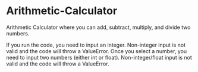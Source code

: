 # Arithmetic-Calculator
Arithmetic Calculator where you can add, subtract, multiply, and divide two numbers.

If you run the code, you need to input an integer. Non-integer input is not valid and the code will throw a ValueError.
Once you select a number, you need to input two numbers (either int or float). Non-integer/float input is not valid and the code will throw a ValueError.
